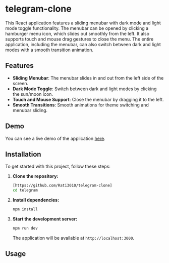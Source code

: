 # telegram-clone

This React application features a sliding menubar with dark mode and light mode toggle functionality. The menubar can be opened by clicking a hamburger menu icon, which slides out smoothly from the left. It also supports touch and mouse drag gestures to close the menu. The entire application, including the menubar, can also switch between dark and light modes with a smooth transition animation.

## Features

- **Sliding Menubar**: The menubar slides in and out from the left side of the screen.
- **Dark Mode Toggle**: Switch between dark and light modes by clicking the sun/moon icon.
- **Touch and Mouse Support**: Close the menubar by dragging it to the left.
- **Smooth Transitions**: Smooth animations for theme switching and menubar sliding.

## Demo

You can see a live demo of the application [here]([https://telegram-rat.netlify.app/]).

## Installation

To get started with this project, follow these steps:

1. **Clone the repository:**

    ```bash
    [https://github.com/Rati3010/telegram-clone]
    cd telegram
    ```

2. **Install dependencies:**

    ```bash
    npm install
    ```

3. **Start the development server:**

    ```bash
    npm run dev
    ```

    The application will be available at `http://localhost:3000`.

## Usage
